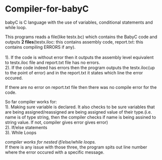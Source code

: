 # Compiler-for-babyC <nr>

babyC is C language with the use of variables, conditional statements and while loop. 

This programs reads a file(like testx.bc) which contains the BabyC code and outputs <strong>2 files</strong>(testx.iloc: this contains assembly code, report.txt: this contains compiling ERRORS if any).<br><br>
  1). If the code is without error then it outputs the assembly level equivalent to testx.iloc file and report.txt file has no errors.<br>
  2). If the code indeed has errors then the program outputs the testx.iloc(up to the point of error) and in the report.txt it states which line the error occured.<br>

If there are no error on report.txt file then there was no compile error for the code.

So far compiler works for:<br>
  1). Making sure variable is declared. It also checks to be sure variables that are being assigned/reassigned are being assigned value of their type.(i.e. name is of type string, then the compiler checks if name is being assined to string value. If not, compiler gives error gives error)<br>
  2). If/else statements<br>
  3). While Loops<br>
  
*compiler works for nested if/else/while loops.*<br>
If there is any issue with those three, the program spits out line number where the error occured with a specific message.
